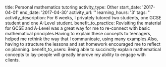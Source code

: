 title: Personal mathematics tutoring
activity_type: Other
start_date: '2017-04-01'
end_date: '2017-04-30'
activity_url: ''
learning_hours: '3'
tags: ''
activity_description: For 6 weeks, I privately tutored two students, one GCSE student
  and one A-Level student.
benefit_to_practice: Revisiting the material for GCSE and A-Level was a great way
  for me to re-connect with basic mathematical principles.Having to explain these
  concepts to teenagers, helped me rethink the way that I communicate, using many
  examples.Also, having to structure the lessons and set homework encouraged me to
  reflect on planning.
benefit_to_users: Being able to succinctly explain mathematical concepts to lay-people
  will greatly improve my ability to engage with clients.
